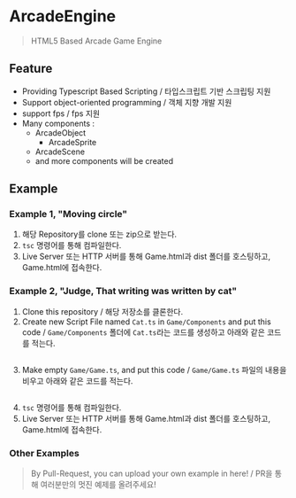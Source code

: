 # ArcadeEngine
> HTML5 Based Arcade Game Engine

## Feature
 * Providing Typescript Based Scripting / 타입스크립트 기반 스크립팅 지원
 * Support object-oriented programming / 객체 지향 개발 지원
 * support fps / fps 지원
 * Many components :
   * ArcadeObject
      * ArcadeSprite
   * ArcadeScene
   * and more components will be created

## Example
### Example 1, "Moving circle"
1. 해당 Repository를 clone 또는 zip으로 받는다.
1. `tsc` 명령어를 통해 컴파일한다.
1. Live Server 또는 HTTP 서버를 통해 Game.html과 dist 폴더를 호스팅하고, Game.html에 접속한다.

### Example 2, "Judge, That writing was written by cat"
1. Clone this repository / 해당 저장소를 클론한다.
1. Create new Script File named `Cat.ts` in `Game/Components` and put this code / `Game/Components` 폴더에 `Cat.ts`라는 코드를 생성하고 아래와 같은 코드를 적는다.
```typescript

```
3. Make empty `Game/Game.ts`, and put this code / `Game/Game.ts` 파일의 내용을 비우고 아래와 같은 코드를 적는다.
```typescript

```
4. `tsc` 명령어를 통해 컴파일한다.
5. Live Server 또는 HTTP 서버를 통해 Game.html과 dist 폴더를 호스팅하고, Game.html에 접속한다.

### Other Examples
> By Pull-Request, you can upload your own example in here! / PR을 통해 여러분만의 멋진 예제를 올려주세요!